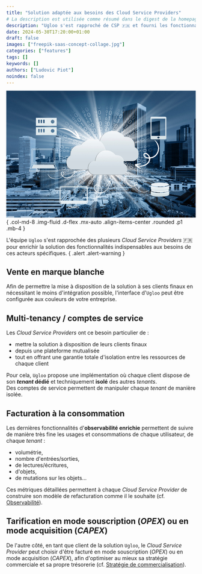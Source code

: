 ```yaml
---
title: "Solution adaptée aux besoins des Cloud Service Providers"
# La description est utilisée comme résumé dans le digest de la homepage
description: "Ugloo s'est rapproché de CSP 🇫🇷 et fourni les fonctionnalités indispensables à leur usage"
date: 2024-05-30T17:20:00+01:00
draft: false
images: ["freepik-saas-concept-collage.jpg"]
categories: ["features"]
tags: []
keywords: []
authors: ["Ludovic Piot"]
noindex: false
---
```


![Cloud Service Provider](freepik-saas-concept-collage.jpg "Cloud Service Provider")
{ .col-md-8 .img-fluid .d-flex .mx-auto .align-items-center .rounded .p1 .mb-4 }

L'équipe `Ugloo` s'est rapprochée des plusieurs _Cloud Service Providers_ 🇫🇷  
pour enrichir la solution des fonctionnalités indispensables aux besoins de ces acteurs spécifiques.
{ .alert .alert-warning }

## Vente en marque blanche

Afin de permettre la mise à disposition de la solution à ses clients finaux en nécessitant le moins d'intégration possible, l'interface d'`Ugloo` peut être configurée aux couleurs de votre entreprise.

## Multi-tenancy / comptes de service

Les _Cloud Service Providers_ ont ce besoin particulier de :

- mettre la solution à disposition de leurs clients finaux
- depuis une plateforme mutualisée
- tout en offrant une garantie totale d'isolation entre les ressources de chaque client

Pour cela, `Ugloo` propose une implémentation où chaque client dispose de son **_tenant_ dédié** et techniquement **isolé** des autres _tenants_.  
Des comptes de service permettent de manipuler chaque _tenant_ de manière isolée.

## Facturation à la consommation

Les dernières fonctionnalités d'**observabilité enrichie** permettent de suivre de manière très fine les usages et consommations de chaque utilisateur, de chaque _tenant_ :

- volumétrie,
- nombre d'entrées/sorties,
- de lectures/écritures,
- d'objets,
- de mutations sur les objets…  
  
Ces métriques détaillées permettent à chaque _Cloud Service Provider_ de construire son modèle de refacturation comme il le souhaite  (cf. [Observabilité](../observability)).

## Tarification en mode souscription (_OPEX_) ou en mode acquisition (_CAPEX_)

De l'autre côté, en tant que client de la solution `Ugloo`, le _Cloud Service Provider_ peut choisir d'être facturé en mode souscription (_OPEX_) ou en mode acquisition (_CAPEX_), afin d'optimiser au mieux sa stratégie commerciale et sa propre trésorerie (cf. [Stratégie de commercialisation](../sale-strategy)).
